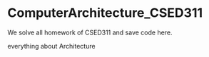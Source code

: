 # ComputerArchitecture_CSED311
We solve all homework of CSED311 and save code here. 

everything about Architecture

